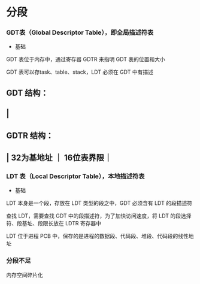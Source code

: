 # 分段


### GDT表（Global Descriptor Table），即全局描述符表

* 基础

GDT 表位于内存中，通过寄存器 GDTR 来指明 GDT 表的位置和大小

GDT 表可以存task、table、stack，LDT 必须在 GDT 中有描述

GDT 结构：
--------------------------
| 
--------------------------

GDTR 结构：
------------------------
| 32为基地址 ｜ 16位表界限｜
------------------------


### LDT 表（Local Descriptor Table），本地描述符表

* 基础

LDT 本身是一个段，存放在 LDT 类型的段之中，GDT 必须含有 LDT 的段描述符

查找 LDT，需要查找 GDT 中的段描述符，为了加快访问速度，将 LDT 的段选择符、段基址、段限长放在 LDTR 寄存器中

LDT 位于进程 PCB 中，保存的是进程的数据段、代码段、堆段、代码段的线性地址


### 分段不足

内存空间碎片化
